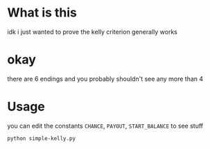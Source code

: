 # What is this
idk i just wanted to prove the kelly criterion generally works

# okay
there are 6 endings and you probably shouldn't see any more than 4

# Usage

you can edit the constants `CHANCE`, `PAYOUT`, `START_BALANCE` to see stuff

```
python simple-kelly.py
```